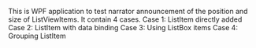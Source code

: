 This is WPF application to test narrator announcement of the position and size of ListViewItems.
It contain 4 cases.
Case 1:  ListItem directly added
Case 2:  ListItem with data binding
Case 3:  Using ListBox items
Case 4:  Grouping ListItem
